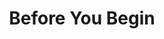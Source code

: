 ---
layout: chapter
title: Before You Begin
summary: A broad overview of the essential features included in HTML5 Boilerplate like styles from normalize.css, helper classes, console.log wrappers, and where to ask for help.
tag: chapter-1
github: false
---